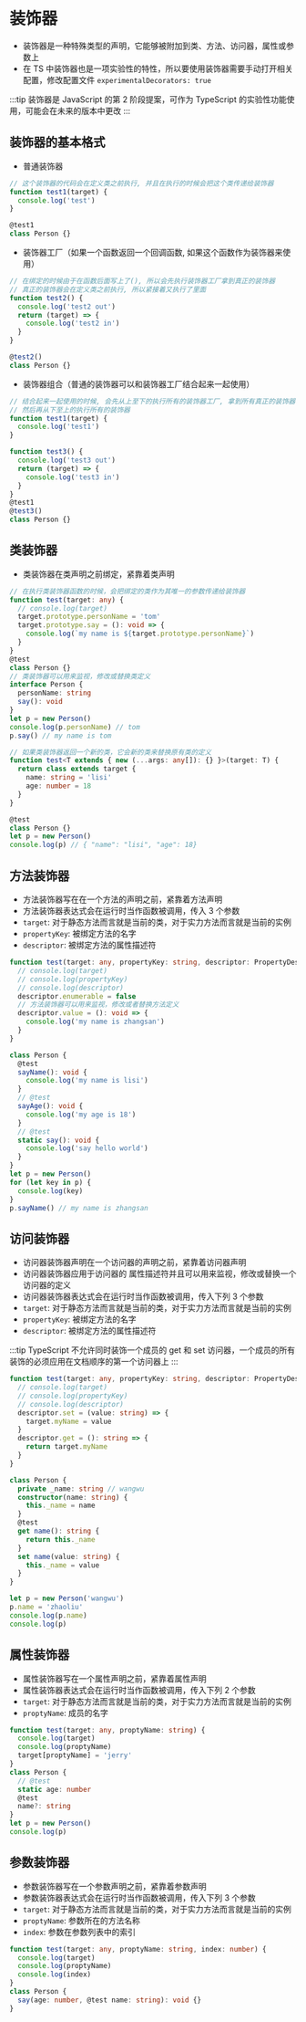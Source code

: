 # 装饰器

- 装饰器是一种特殊类型的声明，它能够被附加到类、方法、访问器，属性或参数上
- 在 TS 中装饰器也是一项实验性的特性，所以要使用装饰器需要手动打开相关配置，修改配置文件 `experimentalDecorators: true`

:::tip
装饰器是 JavaScript 的第 2 阶段提案，可作为 TypeScript 的实验性功能使用，可能会在未来的版本中更改
:::

## 装饰器的基本格式

- 普通装饰器

```ts
// 这个装饰器的代码会在定义类之前执行, 并且在执行的时候会把这个类传递给装饰器
function test1(target) {
  console.log('test')
}

@test1
class Person {}
```

- 装饰器工厂（如果一个函数返回一个回调函数, 如果这个函数作为装饰器来使用）

```ts
// 在绑定的时候由于在函数后面写上了(), 所以会先执行装饰器工厂拿到真正的装饰器
// 真正的装饰器会在定义类之前执行, 所以紧接着又执行了里面
function test2() {
  console.log('test2 out')
  return (target) => {
    console.log('test2 in')
  }
}

@test2()
class Person {}
```

- 装饰器组合（普通的装饰器可以和装饰器工厂结合起来一起使用）

```ts
// 结合起来一起使用的时候, 会先从上至下的执行所有的装饰器工厂, 拿到所有真正的装饰器
// 然后再从下至上的执行所有的装饰器
function test1(target) {
  console.log('test1')
}

function test3() {
  console.log('test3 out')
  return (target) => {
    console.log('test3 in')
  }
}
@test1
@test3()
class Person {}
```

## 类装饰器

- 类装饰器在类声明之前绑定，紧靠着类声明

```ts
// 在执行类装饰器函数的时候，会把绑定的类作为其唯一的参数传递给装饰器
function test(target: any) {
  // console.log(target)
  target.prototype.personName = 'tom'
  target.prototype.say = (): void => {
    console.log(`my name is ${target.prototype.personName}`)
  }
}
@test
class Person {}
// 类装饰器可以用来监视，修改或替换类定义
interface Person {
  personName: string
  say(): void
}
let p = new Person()
console.log(p.personName) // tom
p.say() // my name is tom
```

```ts
// 如果类装饰器返回一个新的类，它会新的类来替换原有类的定义
function test<T extends { new (...args: any[]): {} }>(target: T) {
  return class extends target {
    name: string = 'lisi'
    age: number = 18
  }
}

@test
class Person {}
let p = new Person()
console.log(p) // { "name": "lisi", "age": 18}
```

## 方法装饰器

- 方法装饰器写在在一个方法的声明之前，紧靠着方法声明
- 方法装饰器表达式会在运行时当作函数被调用，传入 3 个参数
- `target`: 对于静态方法而言就是当前的类，对于实力方法而言就是当前的实例
- `propertyKey`: 被绑定方法的名字
- `descriptor`: 被绑定方法的属性描述符

```ts
function test(target: any, propertyKey: string, descriptor: PropertyDescriptor) {
  // console.log(target)
  // console.log(propertyKey)
  // console.log(descriptor)
  descriptor.enumerable = false
  // 方法装饰器可以用来监视，修改或者替换方法定义
  descriptor.value = (): void => {
    console.log('my name is zhangsan')
  }
}

class Person {
  @test
  sayName(): void {
    console.log('my name is lisi')
  }
  // @test
  sayAge(): void {
    console.log('my age is 18')
  }
  // @test
  static say(): void {
    console.log('say hello world')
  }
}
let p = new Person()
for (let key in p) {
  console.log(key)
}
p.sayName() // my name is zhangsan
```

## 访问装饰器

- 访问器装饰器声明在一个访问器的声明之前，紧靠着访问器声明
- 访问器装饰器应用于访问器的 属性描述符并且可以用来监视，修改或替换一个访问器的定义
- 访问器装饰器表达式会在运行时当作函数被调用，传入下列 3 个参数
- `target`: 对于静态方法而言就是当前的类，对于实力方法而言就是当前的实例
- `propertyKey`: 被绑定方法的名字
- `descriptor`: 被绑定方法的属性描述符

:::tip
TypeScript 不允许同时装饰一个成员的 get 和 set 访问器，一个成员的所有装饰的必须应用在文档顺序的第一个访问器上
:::

```ts
function test(target: any, propertyKey: string, descriptor: PropertyDescriptor) {
  // console.log(target)
  // console.log(propertyKey)
  // console.log(descriptor)
  descriptor.set = (value: string) => {
    target.myName = value
  }
  descriptor.get = (): string => {
    return target.myName
  }
}

class Person {
  private _name: string // wangwu
  constructor(name: string) {
    this._name = name
  }
  @test
  get name(): string {
    return this._name
  }
  set name(value: string) {
    this._name = value
  }
}

let p = new Person('wangwu')
p.name = 'zhaoliu'
console.log(p.name)
console.log(p)
```

## 属性装饰器

- 属性装饰器写在一个属性声明之前，紧靠着属性声明
- 属性装饰器表达式会在运行时当作函数被调用，传入下列 2 个参数
- `target`: 对于静态方法而言就是当前的类，对于实力方法而言就是当前的实例
- `proptyName`: 成员的名字

```ts
function test(target: any, proptyName: string) {
  console.log(target)
  console.log(proptyName)
  target[proptyName] = 'jerry'
}
class Person {
  // @test
  static age: number
  @test
  name?: string
}
let p = new Person()
console.log(p)
```

## 参数装饰器

- 参数装饰器写在一个参数声明之前，紧靠着参数声明
- 参数装饰器表达式会在运行时当作函数被调用，传入下列 3 个参数
- `target`: 对于静态方法而言就是当前的类，对于实力方法而言就是当前的实例
- `proptyName`: 参数所在的方法名称
- `index`: 参数在参数列表中的索引

```ts
function test(target: any, proptyName: string, index: number) {
  console.log(target)
  console.log(proptyName)
  console.log(index)
}
class Person {
  say(age: number, @test name: string): void {}
}
```
